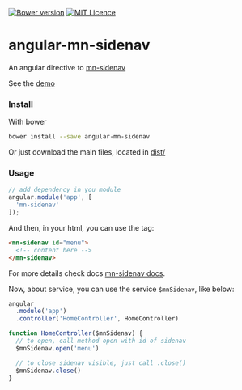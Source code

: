[![Bower version](https://badge.fury.io/bo/angular-mn-sidenav.svg)](https://badge.fury.io/bo/angular-mn-sidenav)
[![MIT Licence](https://badges.frapsoft.com/os/mit/mit.svg?v=103)](https://opensource.org/licenses/mit-license.php)   


# angular-mn-sidenav

An angular directive to [mn-sidenav](https://github.com/minimalist-components/mn-sidenav)

See the [demo](https://github.com/minimalist-components/mn-sidenav)

<!-- [![preview demo](https://raw.githubusercontent.com/minimalist-components/mn-sidenav/master/sources/example/mn-sidenav.gif)](http://codepen.io/darlanmendonca/full/akgXQq) -->

### Install

With bower

```sh
bower install --save angular-mn-sidenav
```

Or just download the main files, located in [dist/](https://github.com/minimalist-components/mn-sidenav/tree/master/dist)

### Usage

```js
// add dependency in you module
angular.module('app', [
  'mn-sidenav'
]);
```

And then, in your html, you can use the tag:

```html
<mn-sidenav id="menu">
  <!-- content here -->
</mn-sidenav>
```


For more details check docs [mn-sidenav docs](https://github.com/minimalist-components/mn-sidenav).

Now, about service, you can use the service `$mnSidenav`, like below:

```js
angular
  .module('app')
  .controller('HomeController', HomeController)

function HomeController($mnSidenav) {
  // to open, call method open with id of sidenav
  $mnSidenav.open('menu')

  // to close sidenav visible, just call .close()
  $mnSidenav.close()
}
```

